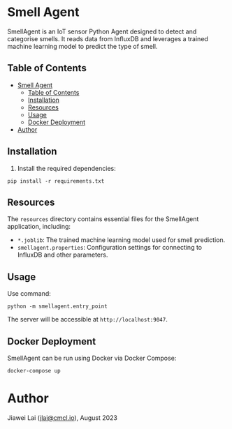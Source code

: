 # Smell Agent

SmellAgent is an IoT sensor Python Agent designed to detect and categorise smells. It reads data from InfluxDB and leverages a trained machine learning model to predict the type of smell.

## Table of Contents

- [Smell Agent](#smell-agent)
  - [Table of Contents](#table-of-contents)
  - [Installation](#installation)
  - [Resources](#resources)
  - [Usage](#usage)
  - [Docker Deployment](#docker-deployment)
- [Author](#author)
## Installation

1. Install the required dependencies:

`pip install -r requirements.txt`

## Resources

The `resources` directory contains essential files for the SmellAgent application, including:

- `*.joblib`: The trained machine learning model used for smell prediction.
- `smellagent.properties`: Configuration settings for connecting to InfluxDB and other parameters.

## Usage

Use command:

`python -m smellagent.entry_point`

The server will be accessible at `http://localhost:9047`.

## Docker Deployment

SmellAgent can be run using Docker via Docker Compose:

`docker-compose up`

# Author
Jiawei Lai (jlai@cmcl.io), August 2023